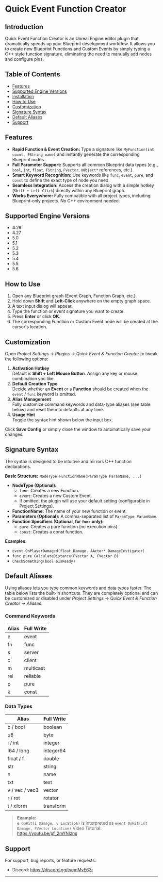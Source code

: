 # Quick Event Function Creator

## Introduction

Quick Event Function Creator is an Unreal Engine editor plugin that dramatically speeds up your Blueprint development workflow. It allows you to create new Blueprint Functions and Custom Events by simply typing a C++ style function signature, eliminating the need to manually add nodes and configure pins.

## Table of Contents

- [Features](#features)
- [Supported Engine Versions](#supported-engine-versions)
- [Installation](#installation)
- [How to Use](#how-to-use)
- [Customization](#customization)
- [Signature Syntax](#signature-syntax)
- [Default Aliases](#default-aliases)
- [Support](#support)

## Features

- **Rapid Function & Event Creation:** Type a signature like `MyFunction(int count, FString name)` and instantly generate the corresponding Blueprint nodes.
- **Full Parameter Support:** Supports all common Blueprint data types (e.g., `bool`, `int`, `float`, `FString`, `FVector`, `UObject*` references, etc.).
- **Smart Keyword Recognition:** Use keywords like `func`, `event`, `pure`, and `const` to define the exact type of node you need.
- **Seamless Integration:** Access the creation dialog with a simple hotkey (`Shift + Left Click`) directly within any Blueprint graph.
- **Works Everywhere:** Fully compatible with all project types, including Blueprint-only projects. No C++ environment needed.

## Supported Engine Versions

- 4.26
- 4.27
- 5.0
- 5.1
- 5.2
- 5.3
- 5.4
- 5.5
- 5.6


## How to Use

1.  Open any Blueprint graph (Event Graph, Function Graph, etc.).
2.  Hold down **Shift** and **Left-Click** anywhere on the empty graph space.
3.  A text input dialog will appear.
4.  Type the function or event signature you want to create.
5.  Press **Enter** or click **OK**.
6.  The corresponding Function or Custom Event node will be created at the cursor's location.

## Customization

Open *Project Settings → Plugins → Quick Event & Function Creator* to tweak the following options:

1. **Activation Hotkey**  
    Default is **Shift + Left Mouse Button**. Assign any key or mouse combination you like.
2. **Default Creation Type**  
    Decide whether an **Event** or a **Function** should be created when the `event` / `func` keyword is omitted.
3. **Alias Management**  
    Fully customize command keywords and data-type aliases (see table below) and reset them to defaults at any time.
4. **Usage Hint**  
    Toggle the syntax hint shown below the input box.

Click **Save Config** or simply close the window to automatically save your changes.

## Signature Syntax

The syntax is designed to be intuitive and mirrors C++ function declarations.

**Basic Structure:**
`NodeType FunctionName(ParamType ParamName, ...)`

- **NodeType (Optional):**
    - `func`: Creates a new Function.
    - `event`: Creates a new Custom Event.
    - If omitted, the plugin will use your default setting (configurable in Project Settings).
- **FunctionName:** The name of your new function or event.
- **Parameters (Optional):** A comma-separated list of `ParamType ParamName`.
- **Function Specifiers (Optional, for `func` only):**
    - `pure`: Creates a pure function (no execution pins).
    - `const`: Creates a const function.

**Examples:**

- `event OnPlayerDamaged(float Damage, AActor* DamageInstigator)`
- `func pure CalculateDistance(FVector A, FVector B)`
- `CheckSomething(bool bIsReady)`

## Default Aliases

Using aliases lets you type common keywords and data types faster. The table below lists the built-in shortcuts. They are completely optional and can be customized or disabled under *Project Settings → Quick Event & Function Creator → Aliases*.

### Command Keywords

| Alias | Full Write |
|-------|------------|
| e     | event      |
| fn    | func       |
| s     | server     |
| c     | client     |
| m     | multicast  |
| rel   | reliable   |
| p     | pure       |
| k     | const      |

### Data Types

| Alias          | Full Write |
|----------------|------------|
| b / bool       | boolean    |
| u8             | byte       |
| i / int        | integer    |
| i64 / long     | integer64  |
| float / f      | double     |
| str            | string     |
| n              | name       |
| txt            | text       |
| v / vec / vec3 | vector     |
| r / rot        | rotator    |
| t / xform      | transform  |

> **Example:**  
> `e OnHit(i Damage, v Location)` is interpreted as `event OnHit(int Damage, FVector Location)`
Video Tutorial: https://youtu.be/pf_2mYNIzng

## Support

For support, bug reports, or feature requests:

- Discord: <https://discord.gg/tvemMvE63r>

--- 